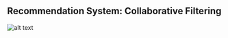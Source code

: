 ## Recommendation System: Collaborative Filtering


![alt text](https://github.com/[username]/[reponame]/blob/[branch]/image.jpg?raw=true)
